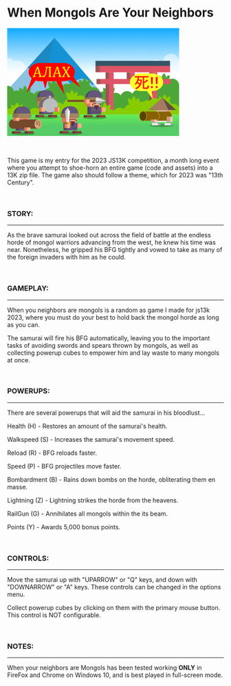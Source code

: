# When Mongols Are Your Neighbors

![screenshot_400x250](/src/img/screenshot_400x250.png)

<br>

This game is my entry for the 2023 JS13K competition, a month long event where you attempt to shoe-horn an entire game (code and assets) into a 13K zip file. The game also should follow a theme, which for 2023 was "13th Century".

<br>

### STORY:

---

As the brave samurai looked out across the field of battle at the endless horde of mongol warriors advancing from the west, he knew his time was near. Nonetheless, he gripped his BFG tightly and vowed to take as many of the foreign invaders with him as he could.

<br>

### GAMEPLAY:

---

When you neighbors are mongols is a random as game I made for js13k 2023, where you must do your best to hold back the mongol horde as long as you can.

The samurai will fire his BFG automatically, leaving you to the important tasks of avoiding swords and spears thrown by mongols, as well as collecting powerup cubes to empower him and lay waste to many mongols at once.

<br>

### POWERUPS:

---

There are several powerups that will aid the samurai in his bloodlust...

Health (H) - Restores an amount of the samurai's health.

Walkspeed (S) - Increases the samurai's movement speed.

Reload (R) - BFG reloads faster.

Speed (P) - BFG projectiles move faster.

Bombardment (B) - Rains down bombs on the horde, obliterating them en masse.

Lightning (Z) - Lightning strikes the horde from the heavens.

RailGun (G) - Annihilates all mongols within the its beam.

Points (Y) - Awards 5,000 bonus points.

<br>

### CONTROLS:

---

Move the samurai up with "UPARROW" or "Q" keys, and down with "DOWNARROW" or "A" keys. These controls can be changed in the options menu.

Collect powerup cubes by clicking on them with the primary mouse button. This control is NOT configurable.

<br>

### NOTES:

---

When your neighbors are Mongols has been tested working **ONLY** in FireFox and Chrome on Windows 10, and is best played in full-screen mode.